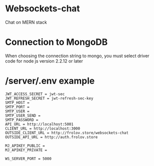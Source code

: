 # Websockets-chat
Chat on MERN stack
# Connection to MongoDB
When choosing the connection string to mongo, you must select driver code for node js version 2.2.12 or later

# /server/.env example
```
JWT_ACCESS_SECRET = jwt-sec
JWT_REFRESH_SECRET = jwt-refresh-sec-key
SMTP_HOST = 
SMTP_PORT = 
SMTP_USER = 
SMTP_USER_SEND = 
SMTP_PASSWORD = 
API_URL = http://localhost:5001
CLIENT_URL = http://localhost:3000
OUTSIDE_CLIENT_URL = http://frolov.store/websockets-chat
OUTSIDE_API_URL = http://auth.frolov.store

MJ_APIKEY_PUBLIC = 
MJ_APIKEY_PRIVATE = 

WS_SERVER_PORT = 5000

```
